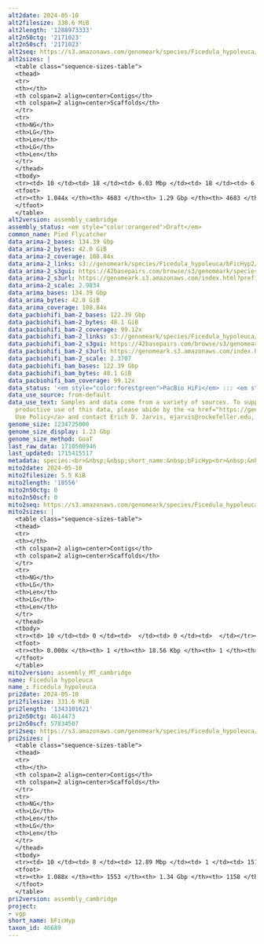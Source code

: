 ```yaml
---
alt2date: 2024-05-10
alt2filesize: 338.6 MiB
alt2length: '1288973333'
alt2n50ctg: '2171023'
alt2n50scf: '2171023'
alt2seq: https://s3.amazonaws.com/genomeark/species/Ficedula_hypoleuca/bFicHyp2/assembly_cambridge/bFicHyp2.alt.asm.20240510.fasta.gz
alt2sizes: |
  <table class="sequence-sizes-table">
  <thead>
  <tr>
  <th></th>
  <th colspan=2 align=center>Contigs</th>
  <th colspan=2 align=center>Scaffolds</th>
  </tr>
  <tr>
  <th>NG</th>
  <th>LG</th>
  <th>Len</th>
  <th>LG</th>
  <th>Len</th>
  </tr>
  </thead>
  <tbody>
  <tr><td> 10 </td><td> 18 </td><td> 6.03 Mbp </td><td> 18 </td><td> 6.03 Mbp </td></tr><tr><td> 20 </td><td> 42 </td><td> 4.56 Mbp </td><td> 42 </td><td> 4.56 Mbp </td></tr><tr><td> 30 </td><td> 74 </td><td> 3.46 Mbp </td><td> 74 </td><td> 3.46 Mbp </td></tr><tr><td> 40 </td><td> 113 </td><td> 2.82 Mbp </td><td> 113 </td><td> 2.82 Mbp </td></tr><tr style="background-color:#cccccc;"><td> 50 </td><td> 163 </td><td> 2.17 Mbp </td><td> 163 </td><td> 2.17 Mbp </td></tr><tr><td> 60 </td><td> 228 </td><td> 1.64 Mbp </td><td> 228 </td><td> 1.64 Mbp </td></tr><tr><td> 70 </td><td> 317 </td><td> 1.16 Mbp </td><td> 317 </td><td> 1.16 Mbp </td></tr><tr><td> 80 </td><td> 451 </td><td> 0.69 Mbp </td><td> 451 </td><td> 0.69 Mbp </td></tr><tr><td> 90 </td><td> 740 </td><td> 248.40 Kbp </td><td> 740 </td><td> 248.40 Kbp </td></tr><tr><td> 100 </td><td> 2211 </td><td> 33.97 Kbp </td><td> 2211 </td><td> 33.97 Kbp </td></tr></tbody>
  <tfoot>
  <tr><th> 1.044x </th><th> 4683 </th><th> 1.29 Gbp </th><th> 4683 </th><th> 1.29 Gbp </th></tr>
  </tfoot>
  </table>
alt2version: assembly_cambridge
assembly_status: <em style="color:orangered">Draft</em>
common_name: Pied Flycatcher
data_arima-2_bases: 134.39 Gbp
data_arima-2_bytes: 42.0 GiB
data_arima-2_coverage: 108.84x
data_arima-2_links: s3://genomeark/species/Ficedula_hypoleuca/bFicHyp2/genomic_data/arima/<br>
data_arima-2_s3gui: https://42basepairs.com/browse/s3/genomeark/species/Ficedula_hypoleuca/bFicHyp2/genomic_data/arima/
data_arima-2_s3url: https://genomeark.s3.amazonaws.com/index.html?prefix=species/Ficedula_hypoleuca/bFicHyp2/genomic_data/arima/
data_arima-2_scale: 2.9834
data_arima_bases: 134.39 Gbp
data_arima_bytes: 42.0 GiB
data_arima_coverage: 108.84x
data_pacbiohifi_bam-2_bases: 122.39 Gbp
data_pacbiohifi_bam-2_bytes: 48.1 GiB
data_pacbiohifi_bam-2_coverage: 99.12x
data_pacbiohifi_bam-2_links: s3://genomeark/species/Ficedula_hypoleuca/bFicHyp2/genomic_data/pacbio_hifi/<br>
data_pacbiohifi_bam-2_s3gui: https://42basepairs.com/browse/s3/genomeark/species/Ficedula_hypoleuca/bFicHyp2/genomic_data/pacbio_hifi/
data_pacbiohifi_bam-2_s3url: https://genomeark.s3.amazonaws.com/index.html?prefix=species/Ficedula_hypoleuca/bFicHyp2/genomic_data/pacbio_hifi/
data_pacbiohifi_bam-2_scale: 2.3707
data_pacbiohifi_bam_bases: 122.39 Gbp
data_pacbiohifi_bam_bytes: 48.1 GiB
data_pacbiohifi_bam_coverage: 99.12x
data_status: '<em style="color:forestgreen">PacBio HiFi</em> ::: <em style="color:forestgreen">Arima</em>'
data_use_source: from-default
data_use_text: Samples and data come from a variety of sources. To support fair and
  productive use of this data, please abide by the <a href="https://genome10k.soe.ucsc.edu/data-use-policies/">Data
  Use Policy</a> and contact Erich D. Jarvis, ejarvis@rockefeller.edu, with any questions.
genome_size: 1234725000
genome_size_display: 1.23 Gbp
genome_size_method: GoaT
last_raw_data: 1710500946
last_updated: 1715415517
metadata: species:<br>&nbsp;&nbsp;short_name:&nbsp;bFicHyp<br>&nbsp;&nbsp;name:&nbsp;Ficedula&nbsp;hypoleuca<br>&nbsp;&nbsp;taxon_id:&nbsp;46689<br>&nbsp;&nbsp;common_name:&nbsp;Pied&nbsp;Flycatcher<br>&nbsp;&nbsp;order:<br>&nbsp;&nbsp;&nbsp;&nbsp;name:&nbsp;Passeriformes<br>&nbsp;&nbsp;family:<br>&nbsp;&nbsp;&nbsp;&nbsp;name:&nbsp;Muscicapidae<br>&nbsp;&nbsp;individuals:<br>&nbsp;&nbsp;&nbsp;&nbsp;-&nbsp;short_name:&nbsp;bFicHyp2<br>&nbsp;&nbsp;&nbsp;&nbsp;&nbsp;&nbsp;biosample_id:&nbsp;SAMEA112468131<br>&nbsp;&nbsp;&nbsp;&nbsp;&nbsp;&nbsp;sex:&nbsp;female<br>&nbsp;&nbsp;genome_size:&nbsp;1234725000<br>&nbsp;&nbsp;genome_size_method:&nbsp;GoaT<br>&nbsp;&nbsp;project:&nbsp;[&nbsp;vgp&nbsp;]<br>
mito2date: 2024-05-10
mito2filesize: 5.5 KiB
mito2length: '18556'
mito2n50ctg: 0
mito2n50scf: 0
mito2seq: https://s3.amazonaws.com/genomeark/species/Ficedula_hypoleuca/bFicHyp2/assembly_MT_cambridge/bFicHyp2.MT.20240510.fasta.gz
mito2sizes: |
  <table class="sequence-sizes-table">
  <thead>
  <tr>
  <th></th>
  <th colspan=2 align=center>Contigs</th>
  <th colspan=2 align=center>Scaffolds</th>
  </tr>
  <tr>
  <th>NG</th>
  <th>LG</th>
  <th>Len</th>
  <th>LG</th>
  <th>Len</th>
  </tr>
  </thead>
  <tbody>
  <tr><td> 10 </td><td> 0 </td><td>  </td><td> 0 </td><td>  </td></tr><tr><td> 20 </td><td> 0 </td><td>  </td><td> 0 </td><td>  </td></tr><tr><td> 30 </td><td> 0 </td><td>  </td><td> 0 </td><td>  </td></tr><tr><td> 40 </td><td> 0 </td><td>  </td><td> 0 </td><td>  </td></tr><tr style="background-color:#cccccc;"><td> 50 </td><td> 0 </td><td style="background-color:#ff8888;">  </td><td> 0 </td><td style="background-color:#ff8888;">  </td></tr><tr><td> 60 </td><td> 0 </td><td>  </td><td> 0 </td><td>  </td></tr><tr><td> 70 </td><td> 0 </td><td>  </td><td> 0 </td><td>  </td></tr><tr><td> 80 </td><td> 0 </td><td>  </td><td> 0 </td><td>  </td></tr><tr><td> 90 </td><td> 0 </td><td>  </td><td> 0 </td><td>  </td></tr><tr><td> 100 </td><td> 0 </td><td>  </td><td> 0 </td><td>  </td></tr></tbody>
  <tfoot>
  <tr><th> 0.000x </th><th> 1 </th><th> 18.56 Kbp </th><th> 1 </th><th> 18.56 Kbp </th></tr>
  </tfoot>
  </table>
mito2version: assembly_MT_cambridge
name: Ficedula hypoleuca
name_: Ficedula_hypoleuca
pri2date: 2024-05-10
pri2filesize: 331.6 MiB
pri2length: '1343101621'
pri2n50ctg: 4614473
pri2n50scf: 57834507
pri2seq: https://s3.amazonaws.com/genomeark/species/Ficedula_hypoleuca/bFicHyp2/assembly_cambridge/bFicHyp2.pri.asm.20240510.fasta.gz
pri2sizes: |
  <table class="sequence-sizes-table">
  <thead>
  <tr>
  <th></th>
  <th colspan=2 align=center>Contigs</th>
  <th colspan=2 align=center>Scaffolds</th>
  </tr>
  <tr>
  <th>NG</th>
  <th>LG</th>
  <th>Len</th>
  <th>LG</th>
  <th>Len</th>
  </tr>
  </thead>
  <tbody>
  <tr><td> 10 </td><td> 8 </td><td> 12.89 Mbp </td><td> 1 </td><td> 151.80 Mbp </td></tr><tr><td> 20 </td><td> 20 </td><td> 8.49 Mbp </td><td> 2 </td><td> 117.26 Mbp </td></tr><tr><td> 30 </td><td> 36 </td><td> 6.88 Mbp </td><td> 3 </td><td> 115.59 Mbp </td></tr><tr><td> 40 </td><td> 55 </td><td> 5.87 Mbp </td><td> 5 </td><td> 68.48 Mbp </td></tr><tr style="background-color:#cccccc;"><td> 50 </td><td> 79 </td><td style="background-color:#88ff88;"> 4.61 Mbp </td><td> 7 </td><td style="background-color:#88ff88;"> 57.83 Mbp </td></tr><tr><td> 60 </td><td> 110 </td><td> 3.47 Mbp </td><td> 10 </td><td> 32.06 Mbp </td></tr><tr><td> 70 </td><td> 151 </td><td> 2.54 Mbp </td><td> 16 </td><td> 20.60 Mbp </td></tr><tr><td> 80 </td><td> 214 </td><td> 1.44 Mbp </td><td> 25 </td><td> 8.03 Mbp </td></tr><tr><td> 90 </td><td> 343 </td><td> 0.68 Mbp </td><td> 65 </td><td> 1.04 Mbp </td></tr><tr><td> 100 </td><td> 624 </td><td> 290.80 Kbp </td><td> 297 </td><td> 323.47 Kbp </td></tr></tbody>
  <tfoot>
  <tr><th> 1.088x </th><th> 1553 </th><th> 1.34 Gbp </th><th> 1158 </th><th> 1.34 Gbp </th></tr>
  </tfoot>
  </table>
pri2version: assembly_cambridge
project:
- vgp
short_name: bFicHyp
taxon_id: 46689
---
```

